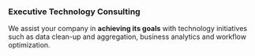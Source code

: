 ### Executive Technology Consulting

We assist your company in **achieving its goals** with technology initiatives such as data clean-up and aggregation,
business analytics and workflow optimization.